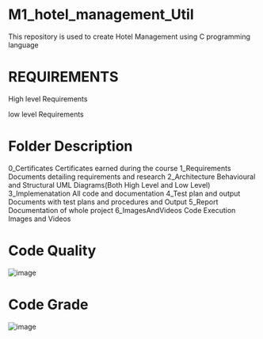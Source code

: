 # M1_hotel_management_Util

This repository is used to create Hotel Management using C programming language


# REQUIREMENTS

 High level Requirements
 
 low level Requirements
# Folder	Description
0_Certificates	Certificates earned during the course
1_Requirements	Documents detailing requirements and research
2_Architecture	Behavioural and Structural UML Diagrams(Both High Level and Low Level)
3_Implemenatation	All code and documentation
4_Test plan and output	Documents with test plans and procedures and Output
5_Report	Documentation of whole project
6_ImagesAndVideos	Code Execution Images and Videos

# Code Quality

![image](https://user-images.githubusercontent.com/74053403/154521197-b44cfe15-ae3e-47be-bcfb-cb532c454d1d.png)

# Code Grade

![image](https://user-images.githubusercontent.com/74053403/154521591-af3d612c-e84f-4a4a-93ab-c4f4f3a43ae0.png)

